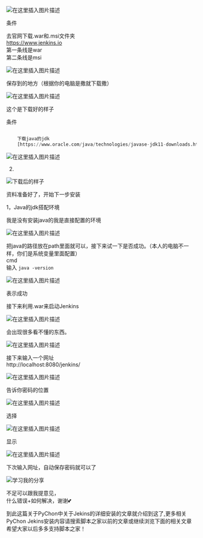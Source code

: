 ![在这里插入图片描述](https://img.jbzj.com/file_images/article/202012/2020122810552537.jpg)

条件

去官网下载.war和.msi文件夹  
https://www.jenkins.io  
第一条线是war  
第二条线是msi

![在这里插入图片描述](https://img.jbzj.com/file_images/article/202012/2020122810552538.jpg)

保存到的地方（根据你的电脑是撒就下载撒）

![在这里插入图片描述](https://img.jbzj.com/file_images/article/202012/2020122810552539.jpg)

这个是下载好的样子

条件

```python

    下载java的jdk 
    [https://www.oracle.com/java/technologies/javase-jdk11-downloads.html)](https://www.oracle.com/java/technologies/javase-jdk11-downloads.html%29)
```

![在这里插入图片描述](https://img.jbzj.com/file_images/article/202012/2020122810552640.jpg)

2. 

![下载后的样子](https://img.jbzj.com/file_images/article/202012/2020122810552641.jpg)

资料准备好了，开始下一步安装

1，Java的jdk搭配环境

我是没有安装java的我是直接配置的环境

![在这里插入图片描述](https://img.jbzj.com/file_images/article/202012/2020122810552642.jpg)

把java的路径放在path里面就可以，接下来试一下是否成功。（本人的电脑不一样，你们是系统变量里面配置）  
cmd  
输入 ` java -version `

![在这里插入图片描述](https://img.jbzj.com/file_images/article/202012/2020122810552643.jpg)

表示成功

接下来利用.war来启动Jenkins

![在这里插入图片描述](https://img.jbzj.com/file_images/article/202012/2020122810552644.jpg)

会出现很多看不懂的东西。

![在这里插入图片描述](https://img.jbzj.com/file_images/article/202012/2020122810552745.jpg)

接下来输入一个网址  
http://localhost:8080/jenkins/

![在这里插入图片描述](https://img.jbzj.com/file_images/article/202012/2020122810552746.jpg)

告诉你密码的位置

![在这里插入图片描述](https://img.jbzj.com/file_images/article/202012/2020122810552747.jpg)

选择

![在这里插入图片描述](https://img.jbzj.com/file_images/article/202012/2020122810552748.jpg)

显示

![在这里插入图片描述](https://img.jbzj.com/file_images/article/202012/2020122810552749.jpg)

下次输入网址，自动保存密码就可以了

![学习我的分享](https://img.jbzj.com/file_images/article/202012/2020122810552750.jpg)

不足可以跟我提意见，  
什么错误+如何解决，谢谢💕

到此这篇关于PyChon中关于Jekins的详细安装的文章就介绍到这了,更多相关PyChon
Jekins安装内容请搜索脚本之家以前的文章或继续浏览下面的相关文章希望大家以后多多支持脚本之家！

